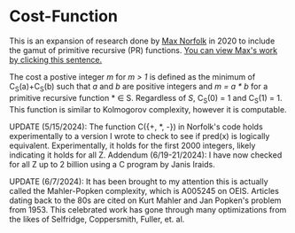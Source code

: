 # Cost-Function
This is an expansion of research done by [Max Norfolk](https://mnorfolk03.github.io/) in 2020 to include the gamut of primitive recursive (PR) functions.
[You can view Max's work by clicking this sentence.](https://scholar.rose-hulman.edu/cgi/viewcontent.cgi?article=1478&context=rhumj)

The cost a postive integer *m* for *m > 1* is defined as the minimum of C<sub>S</sub>(a)+C<sub>S</sub>(b) such that *a* and *b* are positive integers and *m = a * b* for a primitive recursive function * &in; S. Regardless of *S*, C<sub>S</sub>(0) = 1 and C<sub>S</sub>(1) = 1. This function is similar to Kolmogorov complexity, however it is computable. 

UPDATE (5/15/2024): The function C({+, *, -}) in Norfolk's code holds experimentally to a version I wrote to check to see if pred(x) is logically equivalent. Experimentally, it holds for the first 2000 integers, likely indicating it holds for all Z.
Addendum (6/19-21/2024): I have now checked for all Z up to 2 billion using a C program by Janis Iraids. 

UPDATE (6/7/2024): It has been brought to my attention this is actually called the Mahler-Popken complexity, which is A005245 on OEIS. Articles dating back to the 80s are cited on Kurt Mahler and Jan Popken's problem from 1953. This celebrated work has gone through many optimizations from the likes of Selfridge, Coppersmith, Fuller, et. al.

